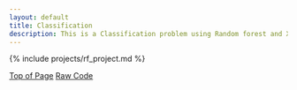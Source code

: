```yaml
---
layout: default
title: Classification
description: This is a Classification problem using Random forest and XGBoost to predict customer satisfaction in the Shinkansen Bullet Train dataset
---
```


<script src="https://gist.github.com/benjamin-j-cooper/de5bd92f9523060ea8aeec70a712cce9.js"></script>

{% include projects/rf_project.md %}

<div class="btn-container flex-parent jc-center">
    <span><a href="#page-top" class="btn margin-right text-uppercase">Top of Page</a></span>
    <span><a href="https://gist.github.com/benjamin-j-cooper/199066be1182152361cadcaee8f05a5b" class="btn text-uppercase" target="_blank">Raw Code</a></span>
</div>